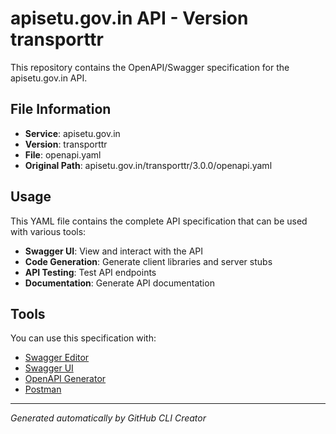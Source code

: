 # apisetu.gov.in API - Version transporttr

This repository contains the OpenAPI/Swagger specification for the apisetu.gov.in API.

## File Information

- **Service**: apisetu.gov.in
- **Version**: transporttr
- **File**: openapi.yaml
- **Original Path**: apisetu.gov.in/transporttr/3.0.0/openapi.yaml

## Usage

This YAML file contains the complete API specification that can be used with various tools:

- **Swagger UI**: View and interact with the API
- **Code Generation**: Generate client libraries and server stubs
- **API Testing**: Test API endpoints
- **Documentation**: Generate API documentation

## Tools

You can use this specification with:

- [Swagger Editor](https://editor.swagger.io/)
- [Swagger UI](https://swagger.io/tools/swagger-ui/)
- [OpenAPI Generator](https://openapi-generator.tech/)
- [Postman](https://www.postman.com/)

---

*Generated automatically by GitHub CLI Creator*
